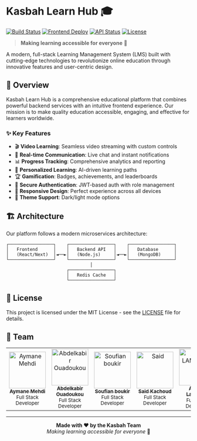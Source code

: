 # Kasbah Learn Hub 🎓

[![Build Status](https://img.shields.io/github/actions/workflow/status/kasbah-learn-hub/Back-End/ci.yml?branch=main)](https://github.com/kasbah-learn-hub/Back-End/actions)
[![Frontend Deploy](https://img.shields.io/badge/frontend-live-brightgreen)](https://klh-frontend.vercel.app/)
[![API Status](https://img.shields.io/badge/api-operational-brightgreen)](https://api.kasbahlearn.com)
[![License](https://img.shields.io/badge/license-MIT-blue.svg)](LICENSE)

> **Making learning accessible for everyone** 🚀

A modern, full-stack Learning Management System (LMS) built with cutting-edge technologies to revolutionize online education through innovative features and user-centric design.

## 🌟 Overview

Kasbah Learn Hub is a comprehensive educational platform that combines powerful backend services with an intuitive frontend experience. Our mission is to make quality education accessible, engaging, and effective for learners worldwide.

### ✨ Key Features

- 🎬 **Video Learning**: Seamless video streaming with custom controls
- 💬 **Real-time Communication**: Live chat and instant notifications
- 📊 **Progress Tracking**: Comprehensive analytics and reporting
- 🎯 **Personalized Learning**: AI-driven learning paths
- 🏆 **Gamification**: Badges, achievements, and leaderboards
- 🔐 **Secure Authentication**: JWT-based auth with role management
- 📱 **Responsive Design**: Perfect experience across all devices
- 🌙 **Theme Support**: Dark/light mode options

## 🏗️ Architecture

Our platform follows a modern microservices architecture:

```
┌─────────────────┐    ┌─────────────────┐    ┌─────────────────┐
│   Frontend      │    │   Backend API   │    │   Database      │
│   (React/Next)  │◄──►│   (Node.js)     │◄──►│   (MongoDB)     │
└─────────────────┘    └─────────────────┘    └─────────────────┘
                                │
                       ┌─────────────────┐
                       │   Redis Cache   │
                       └─────────────────┘
```

## 📄 License

This project is licensed under the MIT License - see the [LICENSE](LICENSE) file for details.

## 👥 Team

<table>
  <tr>
      <td align="center">
      <a href="https://github.com/AymaneMehdi">
        <img src="https://github.com/AymaneMehdi.png" width="100px;" alt="Aymane Mehdi"/>
        <br />
        <sub><b>Aymane Mehdi</b></sub>
      </a>
      <br />
      <sub>Full Stack Developer</sub>
    </td>
    <td align="center">
      <a href="https://github.com/khabzox">
        <img src="https://github.com/khabzox.png" width="100px;" alt="Abdelkabir Ouadoukou"/>
        <br />
        <sub><b>Abdelkabir Ouadoukou</b></sub>
      </a>
      <br />
      <sub>Full Stack Developer</sub>
    </td>
    <td align="center">
      <a href="https://github.com/soufianboukir">
        <img src="https://github.com/soufianboukir.png" width="100px;" alt="Soufian boukir"/>
        <br />
        <sub><b>Soufian boukir</b></sub>
      </a>
      <br />
      <sub>Full Stack Developer</sub>
    </td>
    <td align="center">
      <a href="https://github.com/saidKachoud">
        <img src="https://github.com/saidKachoud.png" width="100px;" alt="Said"/>
        <br />
        <sub><b>Said Kachoud</b></sub>
      </a>
      <br />
      <sub>Full Stack Developer</sub>
    </td>
    <td align="center">
      <a href="https://github.com/sidiBks">
        <img src="https://github.com/sidiBks.png" width="100px;" alt="Ahmed LAMGHARI"/>
        <br />
        <sub><b>Ahmed Lamghari</b></sub>
      </a>
      <br />
      <sub>Full Stack Developer</sub>
    </td>
     <td align="center">
      <a href="https://github.com/AYMANE-HAJJAM">
        <img src="https://github.com/AYMANE-HAJJAM.png" width="100px;" alt="AYMANE HAJJAM"/>
        <br />
        <sub><b>Aymane Hajjam</b></sub>
      </a>
      <br />
      <sub>Full Stack Developer</sub>
    </td>
     <td align="center">
      <a href="https://github.com/Ibrahim-OUGHFAYN">
        <img src="https://github.com/Ibrahim-OUGHFAYN.png" width="100px;" alt="Ibrahym OUGHFAYN"/>
        <br />
        <sub><b>Ibrahym OUGHFAYN</b></sub>
      </a>
      <br />
      <sub>Full Stack Developer</sub>
    </td>
  </tr>
</table>

---

<div align="center">
  <strong>Made with ❤️ by the Kasbah Team</strong>
  <br>
  <em>Making learning accessible for everyone</em> 🚀
</div>
